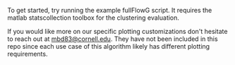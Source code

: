 To get started, try running the example fullFlowG script. It requires the matlab statscollection toolbox for the clustering evaluation.

If you would like more on our specific plotting customizations don't hesitate to reach out at mbd83@cornell.edu. They have not been included in this repo since each use case of this algorithm likely has different plotting requirements. 

